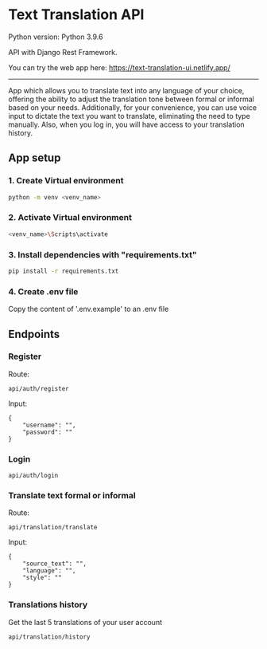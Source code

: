 # Text Translation API

Python version: Python 3.9.6

API with Django Rest Framework.

You can try the web app here: https://text-translation-ui.netlify.app/

---

App which allows you to translate text into any language of your choice, offering the ability to adjust the translation tone between formal or informal based on your needs. Additionally, for your convenience, you can use voice input to dictate the text you want to translate, eliminating the need to type manually. Also, when you log in, you will have access to your translation history.

## App setup

### 1. Create Virtual environment

```sh
python -m venv <venv_name>
```
### 2. Activate Virtual environment

```sh
<venv_name>\Scripts\activate
```

### 3. Install dependencies with "requirements.txt"

```sh
pip install -r requirements.txt
```

### 4. Create .env file

Copy the content of '.env.example' to an .env file

## Endpoints

### Register

Route:

```
api/auth/register
```

Input:

```
{
    "username": "",
    "password": ""
}
```


### Login

```
api/auth/login
```

### Translate text formal or informal

Route:

```
api/translation/translate
```

Input:

```
{
    "source_text": "",
    "language": "",
    "style": ""
}
```

### Translations history

Get the last 5 translations of your user account

```
api/translation/history
```